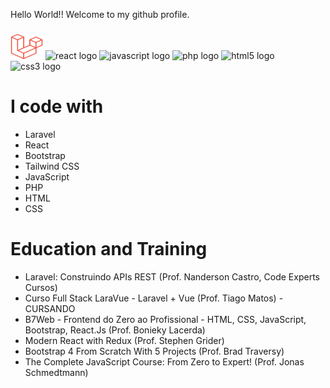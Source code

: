 <p align="left">Hello World!! Welcome to my github profile.</p>

###
<div align="left">  
  <img src="https://github.com/devicons/devicon/blob/v2.16.0/icons/laravel/laravel-original.svg" height="40" width="52" alt="laravel logo" />        
  <img src="https://cdn.jsdelivr.net/gh/devicons/devicon/icons/react/react-original.svg" height="40" width="52" alt="react logo"  />
  <img src="https://cdn.jsdelivr.net/gh/devicons/devicon/icons/javascript/javascript-original.svg" height="40" width="52" alt="javascript logo"  />
  <img src="https://cdn.jsdelivr.net/gh/devicons/devicon/icons/php/php-original.svg" height="40" width="52" alt="php logo"  />
  <img src="https://cdn.jsdelivr.net/gh/devicons/devicon/icons/html5/html5-original.svg" height="40" width="52" alt="html5 logo"  />
  <img src="https://cdn.jsdelivr.net/gh/devicons/devicon/icons/css3/css3-original.svg" height="40" width="52" alt="css3 logo"  />
</div>

###
<h1 align="left">I code with</h1>
<ul>
    <li>Laravel</li>
    <li>React</li>
    <li>Bootstrap</li>
    <li>Tailwind CSS</li>
    <li>JavaScript</li>
    <li>PHP</li>
    <li>HTML</li>
    <li>CSS</li> 
</ul>

###
<h1 align="left">Education and Training</h1>
  <ul>
    <li>Laravel: Construindo APIs REST (Prof. Nanderson Castro, Code Experts Cursos)</li>
    <li>Curso Full Stack LaraVue - Laravel + Vue (Prof. Tiago Matos) - CURSANDO</li>
    <li>B7Web - Frontend do Zero ao Profissional - HTML, CSS, JavaScript, Bootstrap, React.Js (Prof. Bonieky Lacerda)</li>
    <li>Modern React with Redux (Prof. Stephen Grider)</li> 
    <li>Bootstrap 4 From Scratch With 5 Projects (Prof. Brad Traversy)</li>
    <li>The Complete JavaScript Course: From Zero to Expert! (Prof. Jonas Schmedtmann)</li>
  </ul>
